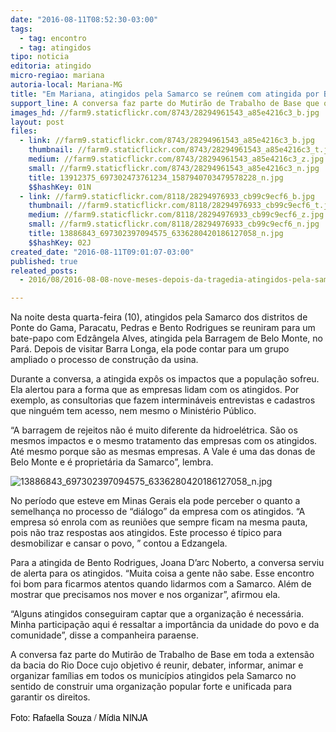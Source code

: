 ```yaml
---
date: "2016-08-11T08:52:30-03:00"
tags:
  - tag: encontro
  - tag: atingidos
tipo: noticia
editoria: atingido
micro-regiao: mariana
autoria-local: Mariana-MG
title: "Em Mariana, atingidos pela Samarco se reúnem com atingida por Belo Monte"
support_line: A conversa faz parte do Mutirão de Trabalho de Base que o Movimento dos Atingidos por Barragens realiza em toda a extensão da bacia do Rio Doce.
images_hd: //farm9.staticflickr.com/8743/28294961543_a85e4216c3_b.jpg
layout: post
files:
  - link: //farm9.staticflickr.com/8743/28294961543_a85e4216c3_b.jpg
    thumbnail: //farm9.staticflickr.com/8743/28294961543_a85e4216c3_t.jpg
    medium: //farm9.staticflickr.com/8743/28294961543_a85e4216c3_z.jpg
    small: //farm9.staticflickr.com/8743/28294961543_a85e4216c3_n.jpg
    title: 13912375_697302473761234_1587940703479578228_n.jpg
    $$hashKey: 01N
  - link: //farm9.staticflickr.com/8118/28294976933_cb99c9ecf6_b.jpg
    thumbnail: //farm9.staticflickr.com/8118/28294976933_cb99c9ecf6_t.jpg
    medium: //farm9.staticflickr.com/8118/28294976933_cb99c9ecf6_z.jpg
    small: //farm9.staticflickr.com/8118/28294976933_cb99c9ecf6_n.jpg
    title: 13886843_697302397094575_6336280420186127058_n.jpg
    $$hashKey: 02J
created_date: "2016-08-11T09:01:07-03:00"
published: true
releated_posts:
  - 2016/08/2016-08-08-nove-meses-depois-da-tragedia-atingidos-pela-samarco-fazem-plenaria-em-ipatinga.md

---
```

<p>Na noite desta quarta-feira (10), atingidos pela Samarco dos distritos de Ponte do Gama, Paracatu, Pedras e Bento Rodrigues se reuniram para um bate-papo com Edz&acirc;ngela Alves, atingida pela Barragem de Belo Monte, no Par&aacute;. Depois de visitar Barra Longa, ela pode contar para um grupo ampliado o processo de constru&ccedil;&atilde;o da usina.</p>

<p>Durante a conversa, a atingida exp&ocirc;s os impactos que a popula&ccedil;&atilde;o sofreu. Ela alertou para a forma que as empresas lidam com os atingidos. Por exemplo, as consultorias que fazem intermin&aacute;veis entrevistas e cadastros que ningu&eacute;m tem acesso, nem mesmo o Minist&eacute;rio P&uacute;blico.</p>

<p>&ldquo;A barragem de rejeitos n&atilde;o &eacute; muito diferente da hidroel&eacute;trica. S&atilde;o os mesmos impactos e o mesmo tratamento das empresas com os atingidos. At&eacute; mesmo porque s&atilde;o as mesmas empresas. A Vale &eacute; uma das donas de Belo Monte e &eacute; propriet&aacute;ria da Samarco&rdquo;, lembra.</p>

<p><img alt="13886843_697302397094575_6336280420186127058_n.jpg" src="//farm9.staticflickr.com/8118/28294976933_cb99c9ecf6_b.jpg" /></p>

<p>No per&iacute;odo que esteve em Minas Gerais ela pode perceber o quanto a semelhan&ccedil;a no processo de &ldquo;di&aacute;logo&rdquo; da empresa com os atingidos. &ldquo;A empresa s&oacute; enrola com as reuni&otilde;es que sempre ficam na mesma pauta, pois n&atilde;o traz respostas aos atingidos. Este processo &eacute; t&iacute;pico para desmobilizar e cansar o povo, &rdquo; contou a Edzangela.</p>

<p>Para a atingida de Bento Rodrigues, Joana D&rsquo;arc Noberto, a conversa serviu de alerta para os atingidos. &ldquo;Muita coisa a gente n&atilde;o sabe. Esse encontro foi bom para ficarmos atentos quando lidarmos com a Samarco. Al&eacute;m de mostrar que precisamos nos mover e nos organizar&rdquo;, afirmou ela.</p>

<p>&ldquo;Alguns atingidos conseguiram captar que a organiza&ccedil;&atilde;o &eacute; necess&aacute;ria. Minha participa&ccedil;&atilde;o aqui &eacute; ressaltar a import&acirc;ncia da unidade do povo e da comunidade&rdquo;, disse a companheira paraense.</p>

<p>A conversa faz parte do Mutir&atilde;o de Trabalho de Base em toda a extens&atilde;o da bacia do Rio Doce cujo objetivo &eacute; reunir, debater, informar, animar e organizar fam&iacute;lias em todos os munic&iacute;pios atingidos pela Samarco no sentido de construir uma organiza&ccedil;&atilde;o popular forte e unificada para garantir os direitos.</p>

<p><span style="color: rgb(0, 0, 0); font-family: &quot;Helvetica Neue&quot;, &quot;Segoe UI&quot;, Helvetica, Arial, &quot;Lucida Grande&quot;, sans-serif; line-height: normal;">Foto: Rafaella Souza / M&iacute;dia NINJA</span></p>
